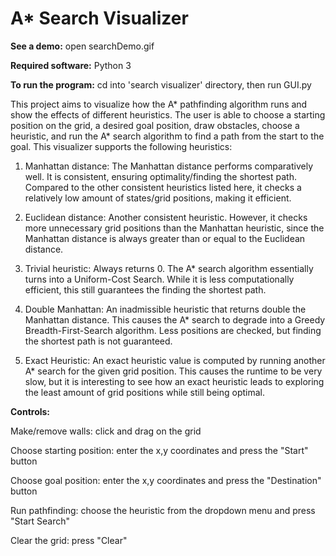 # A* Search Visualizer

**See a demo:** open searchDemo.gif


**Required software:** Python 3

**To run the program:** cd into 'search visualizer' directory, then run GUI.py

This project aims to visualize how the A* pathfinding algorithm runs and show the effects of different heuristics. The user is able to choose a starting position on the grid, a desired goal position, draw obstacles, choose a heuristic, and run the A* search algorithm to find a path from the start to the goal. This visualizer supports the following heuristics:

1. Manhattan distance: The Manhattan distance performs comparatively well. It is consistent, ensuring optimality/finding the shortest path. Compared to the other consistent heuristics listed here, it checks a relatively low amount of states/grid positions, making it efficient.

2. Euclidean distance: Another consistent heuristic. However, it checks more unnecessary grid positions than the Manhattan heuristic, since the Manhattan distance is always greater than or equal to the Euclidean distance.

3. Trivial heuristic: Always returns 0. The A* search algorithm essentially turns into a Uniform-Cost Search. While it is less computationally efficient, this still guarantees the finding the shortest path.

4. Double Manhattan: An inadmissible heuristic that returns double the Manhattan distance. This causes the A* search to degrade into a Greedy Breadth-First-Search algorithm. Less positions are checked, but finding the shortest path is not guaranteed.

5. Exact Heuristic: An exact heuristic value is computed by running another A* search for the given grid position. This causes the runtime to be very slow, but it is interesting to see how an exact heuristic leads to exploring the least amount of grid positions while still being optimal.


**Controls:**


Make/remove walls: click and drag on the grid

Choose starting position: enter the x,y coordinates and press the "Start" button

Choose goal position: enter the x,y coordinates and press the "Destination" button

Run pathfinding: choose the heuristic from the dropdown menu and press "Start Search"

Clear the grid: press "Clear"
